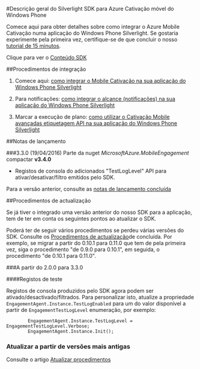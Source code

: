 <properties 
    pageTitle="Descrição geral do Silverlight SDK do Windows Phone" 
    description="Descrição geral do Windows Phone Silverlight SDK para Azure Cativação móvel"                     
    services="mobile-engagement" 
    documentationCenter="mobile" 
    authors="piyushjo" 
    manager="dwrede"
    editor="" />

<tags 
    ms.service="mobile-engagement" 
    ms.workload="mobile" 
    ms.tgt_pltfrm="mobile-windows-phone" 
    ms.devlang="na" 
    ms.topic="article" 
    ms.date="08/19/2016" 
    ms.author="piyushjo" />

#<a name="windows-phone-silverlight-sdk-overview-for-azure-mobile-engagement"></a>Descrição geral do Silverlight SDK para Azure Cativação móvel do Windows Phone

Comece aqui para obter detalhes sobre como integrar o Azure Mobile Cativação numa aplicação do Windows Phone Silverlight. Se gostaria experimente pela primeira vez, certifique-se de que concluir o nosso [tutorial de 15 minutos](mobile-engagement-windows-phone-get-started.md).

Clique para ver o [Conteúdo SDK](mobile-engagement-windows-phone-sdk-content.md)

##<a name="integration-procedures"></a>Procedimentos de integração

1. Comece aqui: [como integrar o Mobile Cativação na sua aplicação do Windows Phone Silverlight](mobile-engagement-windows-phone-integrate-engagement.md)

2. Para notificações: [como integrar o alcance (notificações) na sua aplicação do Windows Phone Silverlight](mobile-engagement-windows-phone-integrate-engagement-reach.md)

3. Marcar a execução de plano: [como utilizar o Cativação Mobile avançadas etiquetagem API na sua aplicação do Windows Phone Silverlight](mobile-engagement-windows-phone-use-engagement-api.md)

##<a name="release-notes"></a>Notas de lançamento

###<a name="330-04192016"></a>3.3.0 (19/04/2016)
Parte da nuget *MicrosoftAzure.MobileEngagement* compactar **v3.4.0**

-   Registos de consola do adicionados "TestLogLevel" API para ativar/desativar/filtro emitidos pelo SDK.

Para a versão anterior, consulte as [notas de lançamento concluída](mobile-engagement-windows-phone-release-notes.md)

##<a name="upgrade-procedures"></a>Procedimentos de actualização

Se já tiver o integrado uma versão anterior do nosso SDK para a aplicação, tem de ter em conta os seguintes pontos ao atualizar o SDK.

Poderá ter de seguir vários procedimentos se perdeu várias versões do SDK. Consulte os [Procedimentos de actualização](mobile-engagement-windows-phone-upgrade-procedure.md)de concluída. Por exemplo, se migrar a partir do 0.10.1 para 0.11.0 que tem de pela primeira vez, siga o procedimento "de 0.9.0 para 0.10.1", em seguida, o procedimento "de 0.10.1 para 0.11.0".

###<a name="from-200-to-330"></a>A partir do 2.0.0 para 3.3.0

####<a name="test-logs"></a>Registos de teste

Registos de consola produzidos pelo SDK agora podem ser ativado/desactivado/filtrados. Para personalizar isto, atualize a propriedade `EngagementAgent.Instance.TestLogEnabled` para um do valor disponível a partir de `EngagementTestLogLevel` enumeração, por exemplo:

            EngagementAgent.Instance.TestLogLevel = EngagementTestLogLevel.Verbose;
            EngagementAgent.Instance.Init();

### <a name="upgrade-from-older-versions"></a>Atualizar a partir de versões mais antigas

Consulte o artigo [Atualizar procedimentos](mobile-engagement-windows-phone-upgrade-procedure.md)
 
